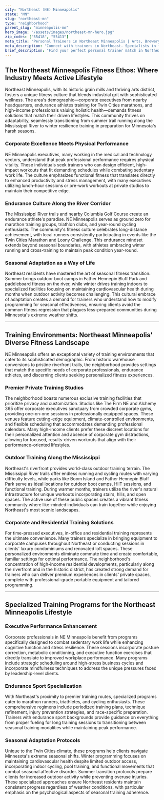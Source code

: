```yaml
---
city: "Northeast (NE) Minneapolis"
state: "MN"
slug: "northeast-mn"
type: "neighborhood"
parent_slug: "minneapolis-mn"
hero_image: "/assets/images/northeast-mn-hero.jpg"
zip_codes: ["55418", "55413"]
meta_title: "Personal Trainers in Northeast Minneapolis | Arts, Brewery & Functional Fitness"
meta_description: "Connect with trainers in Northeast. Specialists in functional movement, arts community wellness, and accessible urban gym settings."
brief_description: "Find your perfect personal trainer match in Northeast Minneapolis. Our elite service connects corporate executives, endurance athletes, and high-income professionals with certified trainers who understand the unique demands of the Twin Cities lifestyle. Whether you need high-performance training for marathon preparation, executive stress management workouts, or seasonal adaptation programs for Minnesota's climate, we match you with specialists who train at premier NE Minneapolis locations. From private sessions in your home to outdoor workouts along the Mississippi River trails, achieve your fitness goals with trainers who know Northeast's active community. Schedule your personalized match today."
---
```

## The Northeast Minneapolis Fitness Ethos: Where Industry Meets Active Lifestyle

Northeast Minneapolis, with its historic grain mills and thriving arts district, fosters a unique fitness culture that blends industrial grit with sophisticated wellness. The area's demographic—corporate executives from nearby headquarters, endurance athletes training for Twin Cities marathons, and high-income professionals valuing holistic health—demands fitness solutions that match their driven lifestyles. This community thrives on adaptability, seamlessly transitioning from summer trail running along the Mississippi River to winter resilience training in preparation for Minnesota's harsh seasons.

### Corporate Excellence Meets Physical Performance

NE Minneapolis executives, many working in the medical and technology sectors, understand that peak professional performance requires physical vitality. These individuals seek trainers who can design efficient, high-impact workouts that fit demanding schedules while combating sedentary work life. The culture emphasizes functional fitness that translates directly to enhanced productivity and stress management, with many executives utilizing lunch-hour sessions or pre-work workouts at private studios to maintain their competitive edge.

### Endurance Culture Along the River Corridor

The Mississippi River trails and nearby Columbia Golf Course create an endurance athlete's paradise. NE Minneapolis serves as ground zero for marathon training groups, triathlon clubs, and year-round cycling enthusiasts. The community's fitness culture celebrates long-distance achievement, with local runners consistently participating in events like the Twin Cities Marathon and Loony Challenge. This endurance mindset extends beyond seasonal boundaries, with athletes embracing winter running and cross-training to maintain peak condition year-round.

### Seasonal Adaptation as a Way of Life

Northeast residents have mastered the art of seasonal fitness transition. Summer brings outdoor boot camps in Father Hennepin Bluff Park and paddleboard fitness on the river, while winter drives training indoors to specialized facilities focusing on maintaining cardiovascular health during months when outdoor activity becomes challenging. This cultural embrace of adaptation creates a demand for trainers who understand how to modify programming for seasonal effectiveness, ensuring clients avoid the common fitness regression that plagues less-prepared communities during Minnesota's extreme weather shifts.

---

## Training Environments: Northeast Minneapolis' Diverse Fitness Landscape

NE Minneapolis offers an exceptional variety of training environments that cater to its sophisticated demographic. From historic warehouse conversions to pristine riverfront trails, the neighborhood provides settings that match the specific needs of corporate professionals, endurance athletes, and discerning clients seeking personalized fitness experiences.

### Premier Private Training Studios

The neighborhood boasts numerous exclusive training facilities that prioritize privacy and customization. Studios like The Firm NE and Alchemy 365 offer corporate executives sanctuary from crowded corporate gyms, providing one-on-one sessions in professionally equipped spaces. These venues feature cutting-edge equipment, climate-controlled environments, and flexible scheduling that accommodates demanding professional calendars. Many high-income clients prefer these discreet locations for their personalized attention and absence of corporate gym distractions, allowing for focused, results-driven workouts that align with their performance-oriented lifestyles.

### Outdoor Training Along the Mississippi

Northeast's riverfront provides world-class outdoor training terrain. The Mississippi River trails offer endless running and cycling routes with varying difficulty levels, while parks like Boom Island and Father Hennepin Bluff Park serve as ideal locations for outdoor boot camps, HIIT sessions, and functional training. During warmer months, trainers utilize the river's natural infrastructure for unique workouts incorporating stairs, hills, and open spaces. The active use of these public spaces creates a vibrant fitness community where like-minded individuals can train together while enjoying Northeast's most scenic landscapes.

### Corporate and Residential Training Solutions

For time-pressed executives, in-office and residential training represents the ultimate convenience. Many trainers specialize in bringing equipment to corporate campuses throughout Northeast or conducting sessions in clients' luxury condominiums and renovated loft spaces. These personalized environments eliminate commute time and create comfortable, familiar settings for optimal performance. The neighborhood's concentration of high-income residential developments, particularly along the riverfront and in the historic district, has created strong demand for trainers who can deliver premium experiences in clients' private spaces, complete with professional-grade portable equipment and tailored programming.

---

## Specialized Training Programs for the Northeast Minneapolis Lifestyle

### Executive Performance Enhancement

Corporate professionals in NE Minneapolis benefit from programs specifically designed to combat sedentary work life while enhancing cognitive function and stress resilience. These sessions incorporate posture correction, metabolic conditioning, and executive function exercises that directly translate to improved workplace performance. Many programs include strategic scheduling around high-stress business cycles and incorporate mindfulness techniques to address the unique pressures faced by leadership-level clients.

### Endurance Sport Specialization

With Northeast's proximity to premier training routes, specialized programs cater to marathon runners, triathletes, and cycling enthusiasts. These comprehensive regimens include periodized training plans, technique refinement, injury prevention strategies, and race-specific preparation. Trainers with endurance sport backgrounds provide guidance on everything from proper fueling for long training sessions to transitioning between seasonal training modalities while maintaining peak performance.

### Seasonal Adaptation Protocols

Unique to the Twin Cities climate, these programs help clients navigate Minnesota's extreme seasonal shifts. Winter programming focuses on maintaining cardiovascular health despite limited outdoor access, incorporating indoor cycling, pool training, and functional movements that combat seasonal affective disorder. Summer transition protocols prepare clients for increased outdoor activity while preventing overuse injuries. These specialized approaches ensure Northeast residents maintain consistent progress regardless of weather conditions, with particular emphasis on the psychological aspects of seasonal training adherence.